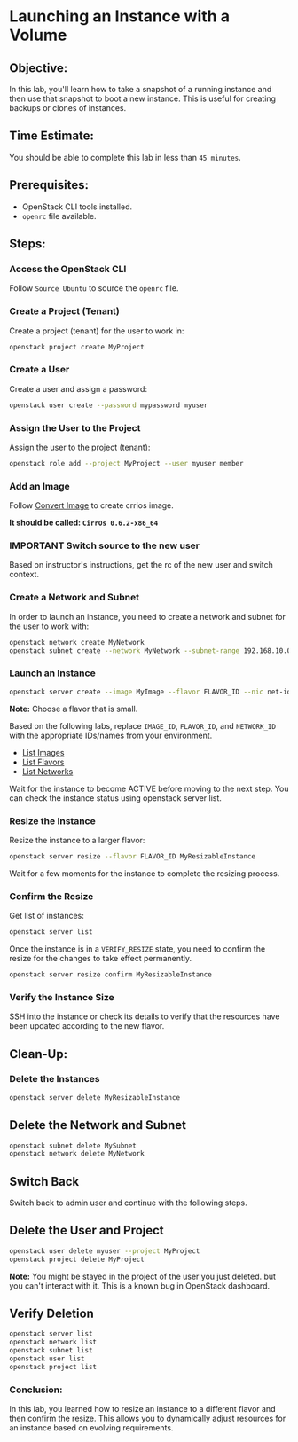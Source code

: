 # Launching an Instance with a Volume

## Objective:

In this lab, you'll learn how to take a snapshot of a running instance and then use that snapshot to boot a new instance. This is useful for creating backups or clones of instances.

## Time Estimate:

You should be able to complete this lab in less than `45 minutes`.

## Prerequisites:

- OpenStack CLI tools installed.
- `openrc` file available.

## Steps:

### Access the OpenStack CLI

Follow `Source Ubuntu` to source the `openrc` file.

### Create a Project (Tenant)

Create a project (tenant) for the user to work in:

```bash
openstack project create MyProject
```

### Create a User

Create a user and assign a password:

```bash
openstack user create --password mypassword myuser
```

### Assign the User to the Project

Assign the user to the project (tenant):

```bash
openstack role add --project MyProject --user myuser member
```

### Add an Image

Follow [Convert Image](../image/convert_image.md) to create crrios image.

__It should be called: `CirrOs 0.6.2-x86_64`__


### **IMPORTANT** Switch source to the new user

Based on instructor's instructions, get the rc of the new user and switch context.


### Create a Network and Subnet

In order to launch an instance, you need to create a network and subnet for the user to work with:

```bash
openstack network create MyNetwork 
openstack subnet create --network MyNetwork --subnet-range 192.168.10.0/24 MySubnet
```

### Launch an Instance

```bash
openstack server create --image MyImage --flavor FLAVOR_ID --nic net-id=MyNetwork  MyResizableInstance
```

**Note:** Choose a flavor that is small.

Based on the following labs, replace `IMAGE_ID`, `FLAVOR_ID`, and `NETWORK_ID` with the appropriate IDs/names from your environment.
- [List Images](../image/list_images.md)
- [List Flavors](../flavor/list_flavors.md)
- [List Networks](../network/list_networks.md)

Wait for the instance to become ACTIVE before moving to the next step. You can check the instance status using openstack server list.

### Resize the Instance

Resize the instance to a larger flavor:

```bash
openstack server resize --flavor FLAVOR_ID MyResizableInstance
```

Wait for a few moments for the instance to complete the resizing process.


### Confirm the Resize

Get list of instances:

```bash
openstack server list
```

Once the instance is in a `VERIFY_RESIZE` state, you need to confirm the resize for the changes to take effect permanently.

```bash
openstack server resize confirm MyResizableInstance
```

### Verify the Instance Size

SSH into the instance or check its details to verify that the resources have been updated according to the new flavor.

## Clean-Up:

### Delete the Instances

```bash
openstack server delete MyResizableInstance
```

## Delete the Network and Subnet

```bash
openstack subnet delete MySubnet
openstack network delete MyNetwork
```

## Switch Back

Switch back to admin user and continue with the following steps.

## Delete the User and Project

   ```bash
   openstack user delete myuser --project MyProject
   openstack project delete MyProject
   ```

**Note:** You might be stayed in the project of the user you just deleted. but you can't interact with it. This is a known bug in OpenStack dashboard.

## Verify Deletion

   ```bash
   openstack server list
   openstack network list
   openstack subnet list
   openstack user list
   openstack project list
   ```

### Conclusion:

In this lab, you learned how to resize an instance to a different flavor and then confirm the resize. This allows you to dynamically adjust resources for an instance based on evolving requirements.
